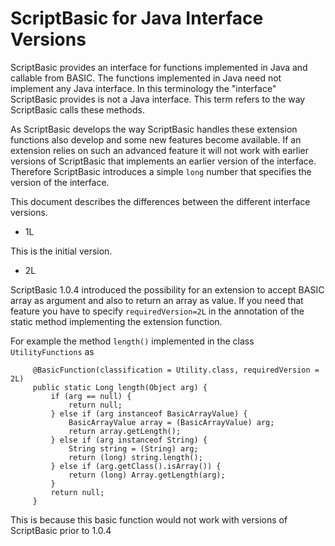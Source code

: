 # ScriptBasic for Java Interface Versions

ScriptBasic provides an interface for functions implemented in Java and callable 
from BASIC. The functions
implemented in Java need not implement any Java interface. In this terminology the 
"interface" ScriptBasic provides is not a Java
interface. This term refers to the way ScriptBasic calls these methods.

As ScriptBasic develops the way ScriptBasic handles these extension functions also develop and some new
features become available. If an extension relies on such an advanced feature
it will not work with earlier
versions of ScriptBasic that implements an earlier version of the interface.
Therefore ScriptBasic introduces
a simple `long` number that specifies the version of the interface.

This document describes the differences between the different interface versions.  

* 1L

 This is the initial version.
 
* 2L

 ScriptBasic 1.0.4 introduced the possibility for an extension to accept BASIC
 array as argument and also to
 return an array as value. If you need that feature you have to
 specify `requiredVersion=2L` in the
 annotation of the static method implementing the extension function.
 
 For example the method `length()` implemented in the class `UtilityFunctions` as
 
```
     @BasicFunction(classification = Utility.class, requiredVersion = 2L)
     public static Long length(Object arg) {
         if (arg == null) {
             return null;
         } else if (arg instanceof BasicArrayValue) {
             BasicArrayValue array = (BasicArrayValue) arg;
             return array.getLength();
         } else if (arg instanceof String) {
             String string = (String) arg;
             return (long) string.length();
         } else if (arg.getClass().isArray()) {
             return (long) Array.getLength(arg);
         }
         return null;
     }
```

This is because this basic function would not work with versions of ScriptBasic prior to
1.0.4